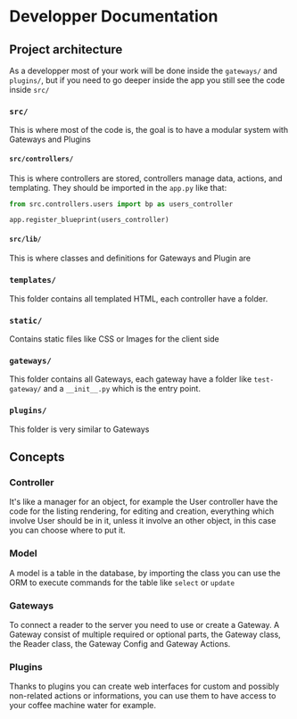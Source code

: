 # Developper Documentation

## Project architecture

As a developper most of your work will be done inside the `gateways/` and `plugins/`, but if you need to go deeper inside the app you still see the code inside `src/`

### `src/`

This is where most of the code is, the goal is to have a modular system with Gateways and Plugins

#### `src/controllers/`

This is where controllers are stored, controllers manage data, actions, and templating. They should be imported in the `app.py` like that:

```py
from src.controllers.users import bp as users_controller

app.register_blueprint(users_controller)
```

#### `src/lib/`

This is where classes and definitions for Gateways and Plugin are

### `templates/`

This folder contains all templated HTML, each controller have a folder.

### `static/`

Contains static files like CSS or Images for the client side

### `gateways/`

This folder contains all Gateways, each gateway have a folder like `test-gateway/` and a `__init__.py` which is the entry point.

### `plugins/`

This folder is very similar to Gateways

## Concepts

### Controller

It's like a manager for an object, for example the User controller have the code for the listing rendering, for editing and creation, everything which involve User should be in it, unless it involve an other object, in this case you can choose where to put it.

### Model

A model is a table in the database, by importing the class you can use the ORM to execute commands for the table like `select` or `update`

### Gateways

To connect a reader to the server you need to use or create a Gateway. A Gateway consist of multiple required or optional parts, the Gateway class, the Reader class, the Gateway Config and Gateway Actions.

### Plugins

Thanks to plugins you can create web interfaces for custom and possibly non-related actions or informations, you can use them to have access to your coffee machine water for example.